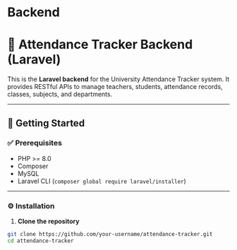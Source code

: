 # Backend
# 📘 Attendance Tracker Backend (Laravel)

This is the **Laravel backend** for the University Attendance Tracker system. It provides RESTful APIs to manage teachers, students, attendance records, classes, subjects, and departments.

---

## 🚀 Getting Started

### ✅ Prerequisites

- PHP >= 8.0
- Composer
- MySQL
- Laravel CLI (`composer global require laravel/installer`)

---

### ⚙️ Installation

1. **Clone the repository**

```bash
git clone https://github.com/your-username/attendance-tracker.git
cd attendance-tracker
